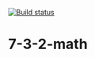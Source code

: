 [![Build status](https://ci.appveyor.com/api/projects/status/3mg2yyd4j28i7gt8?svg=true)](https://ci.appveyor.com/project/Alex-m18/7-3-2-math)
# 7-3-2-math
